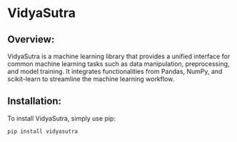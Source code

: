 # VidyaSutra

## Overview:

VidyaSutra is a machine learning library that provides a unified interface for common machine learning tasks such as data manipulation, preprocessing, and model training. It integrates functionalities from Pandas, NumPy, and scikit-learn to streamline the machine learning workflow.

## Installation:

To install VidyaSutra, simply use pip:

```bash
pip install vidyasutra


